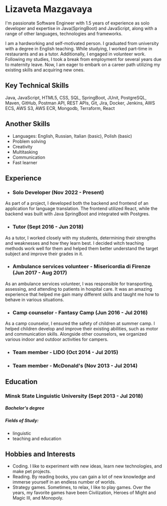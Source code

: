 # Lizaveta Mazgavaya

I'm passionate Software Engineer with 1.5 years of experience as 
solo developer and expertise in Java(SpringBoot) and JavaScript,
along with a range of other languages, technologies and frameworks. 

I am a hardworking and self-motivated person.
I graduated from university with a degree in English teaching. 
While studying, I worked part-time in restaurants and as a tutor. 
Additionally, I engaged in volunteer work. 
Following my studies, I took a break from employment for several years due to maternity leave. 
Now, I am eager to embark on a career path utilizing my existing skills and acquiring new ones.

## Key Technical Skills

Java, JavaScript, HTML5, CSS, SQL, SpringBoot, JUnit, 
PostgreSQL,
Maven,
GitHub,
Postman API,
REST APIs,
Git,
Jira, 
Docker, Jenkins, AWS ECS, AWS S3, AWS ECR, Mongodb, Terraform, React

## Another Skills 
  - Languages: English, Russian, Italian (basic), Polish (basic)
  - Problem solving
  - Creativity
  - Multitasking
  - Communication
  - Fast learner

## Experience

- ### Solo Developer (Nov 2022 - Present)
As part of a project, I developed both the backend and frontend of an application for language translation. The frontend utilized React, while the backend was built with Java SpringBoot and integrated with Postgres.

- ### Tutor (Sept 2016 - Jun 2018)
As a tutor, I worked closely with my students, determining their strengths and weaknesses and how they learn best.
I decided witch teaching methods work well for them and helped them better understand the target subject and improve their grades in it.

 - ### Ambulance services volunteer - Misericordia di Firenze (Jun 2017 - Aug 2017)
As an ambulance services volunteer, I was responsible for transporting, assessing, and attending to patients in hospital care.
It was an amazing experience that helped me gain many different skills and taught me how to behave in various situations.
 - ###  Camp counselor - Fantasy Camp (Jun 2016 - Jul 2016)
As a camp counselor, I ensured the safety of children at summer camp. 
I helped children develop and improve their existing abilities, 
such as motor and communication skills. 
Alongside other counselors, we organized various indoor and outdoor activities for campers.
 - ### Team member - LIDO (Oct 2014 - Jul 2015)

 - ### Team member - McDonald's (Nov 2013 - Jul 2014)
## Education
### Minsk State Linguistic University (Sept 2013 - Jul 2018)
##### Bachelor's degree
##### Fields of Study:
- linguistic
- teaching and education

## Hobbies and Interests
- Coding. I like to experiment with new ideas, learn new technologies, and make pet projects. 
- Reading. By reading books, you can gain a lot of new knowledge and immerse yourself in an endless number of worlds.
- Strategy games. Sometimes, to relax, I like to play games. Over the years, my favorite games have been Civilization, Heroes of Might and Magic III, and Monopoly.
